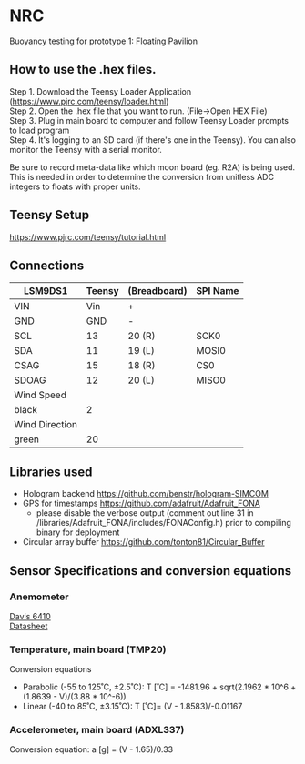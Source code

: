 ﻿# NRC
Buoyancy testing for prototype 1: Floating Pavilion
 
## How to use the .hex files.
Step 1. Download the Teensy Loader Application (https://www.pjrc.com/teensy/loader.html)  
Step 2. Open the .hex file that you want to run. (File->Open HEX File)  
Step 3. Plug in main board to computer and follow Teensy Loader prompts to load program  
Step 4. It's logging to an SD card (if there's one in the Teensy). You can also monitor the Teensy with a serial monitor.   

Be sure to record meta-data like which moon board (eg. R2A) is being used. This is needed in order to determine the conversion from unitless ADC integers to floats with proper units.

## Teensy Setup
https://www.pjrc.com/teensy/tutorial.html

## Connections

| LSM9DS1 | Teensy | (Breadboard) | SPI Name |
|---------|--------|--------------|----------|
| VIN     | Vin    | +            |          |
| GND     | GND    | -            |          |
| SCL     | 13     | 20 (R)       | SCK0     |
| SDA     | 11     | 19 (L)       | MOSI0    |
| CSAG    | 15     | 18 (R)       | CS0      |
| SDOAG   | 12     | 20 (L)       | MISO0    |
| Wind Speed |
| black | 2 |
| Wind Direction |
| green | 20 |

## Libraries used
* Hologram backend https://github.com/benstr/hologram-SIMCOM 
* GPS for timestamps https://github.com/adafruit/Adafruit_FONA
  * please disable the verbose output (comment out line 31 in /libraries/Adafruit_FONA/includes/FONAConfig.h) prior to compiling binary for deployment
* Circular array buffer https://github.com/tonton81/Circular_Buffer

## Sensor Specifications and conversion equations

### Anemometer
[Davis 6410](https://www.davisinstruments.com/product/anemometer-for-vantage-pro2-vantage-pro/)  
[Datasheet](https://www.davisinstruments.com/product_documents/weather/spec_sheets/6410_SS.pdf)
### Temperature, main board (TMP20)
Conversion equations
* Parabolic (-55 to 125˚C, ±2.5˚C): T [˚C] = -1481.96 + sqrt(2.1962 * 10^6 + (1.8639 - V)/(3.88 * 10^-6)) 
* Linear (-40 to 85˚C, ±3.15˚C): T [˚C]= (V - 1.8583)/-0.01167
### Accelerometer, main board (ADXL337)
Conversion equation:
  a [g] = (V - 1.65)/0.33
